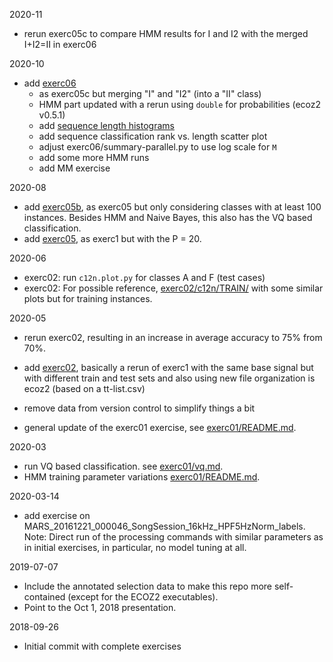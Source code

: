 2020-11

- rerun exerc05c to compare HMM results for I and I2 with
  the merged I+I2=II in exerc06

2020-10

- add [exerc06](exerc06)
  - as exerc05c but merging "I" and "I2" (into a "II" class)
  - HMM part updated with a rerun using `double` for probabilities (ecoz2 v0.5.1)
  - add [sequence length histograms](exerc06/seq-hists/)
  - add sequence classification rank vs. length scatter plot
  - adjust exerc06/summary-parallel.py to use log scale for `M`
  - add some more HMM runs
  - add MM exercise

2020-08

- add [exerc05b](exerc05b), as exerc05 but only considering classes with at least 100 instances.
  Besides HMM and Naive Bayes, this also has the VQ based classification.
- add [exerc05](exerc05), as exerc1 but with the P = 20.

2020-06

- exerc02: run `c12n.plot.py` for classes A and F (test cases)
- exerc02: For possible reference, [exerc02/c12n/TRAIN/](exerc02/c12n/TRAIN/)
  with some similar plots but for training instances.

2020-05

- rerun exerc02, resulting in an increase in average accuracy to 75% from 70%.
- add [exerc02](exerc02), basically a rerun of exerc1 with the same base
  signal but with different train and test sets and also using new
  file organization is ecoz2 (based on a tt-list.csv)

- remove data from version control to simplify things a bit

- general update of the exerc01 exercise,
  see [exerc01/README.md](exerc01/README.md).

2020-03

- run VQ based classification.
  see [exerc01/vq.md](exerc01/vq.md).
- HMM training parameter variations [exerc01/README.md](exerc01/README.md).

2020-03-14

- add exercise on MARS_20161221_000046_SongSession_16kHz_HPF5HzNorm_labels.
  Note: Direct run of the processing commands with similar parameters as
  in initial exercises, in particular, no model tuning at all.

2019-07-07

- Include the annotated selection data to make this repo more self-contained
  (except for the ECOZ2 executables).
- Point to the Oct 1, 2018 presentation.

2018-09-26

- Initial commit with complete exercises
